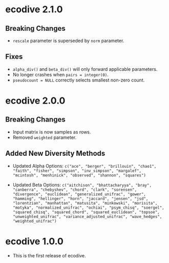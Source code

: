 
# ecodive 2.1.0

## Breaking Changes

* `rescale` parameter is superseded by `norm` parameter.


## Fixes

* `alpha_div()` and `beta_div()` will only forward applicable parameters.
* No longer crashes when `pairs = integer(0)`.
* `pseudocount = NULL` correctly selects smallest non-zero count.



# ecodive 2.0.0

## Breaking Changes

* Input matrix is now samples as rows.
* Removed `weighted` parameter.

## Added New Diversity Methods

* Updated Alpha Options: `c("ace", "berger", "brillouin", "chao1", "faith", "fisher", "simpson", "inv_simpson", "margalef", "mcintosh", "menhinick", "observed", "shannon", "squares")`

* Updated Beta Options: `c("aitchison", "bhattacharyya", "bray", "canberra", "chebyshev", "chord", "clark", "sorensen", "divergence", "euclidean", "generalized_unifrac", "gower", "hamming", "hellinger", "horn", "jaccard", "jensen", "jsd", "lorentzian", "manhattan", "matusita", "minkowski", "morisita", "motyka", "normalized_unifrac", "ochiai", "psym_chisq", "soergel", "squared_chisq", "squared_chord", "squared_euclidean", "topsoe", "unweighted_unifrac", "variance_adjusted_unifrac", "wave_hedges", "weighted_unifrac")`



# ecodive 1.0.0

* This is the first release of ecodive.
